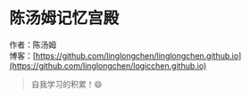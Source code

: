 # 陈汤姆记忆宫殿

作者：陈汤姆
<br/>博客：[https://github.com/linglongchen/linglongchen.github.io](https://github.com/linglongchen/logicchen.github.io)

>自我学习的积累！😄

[//]: # ()
[//]: # (## 一、前言)

[//]: # ()
[//]: # (`💥为什么？写写快乐的热门文章不好吗！`)

[//]: # ()
[//]: # (从开始准备成体系的编写 `IDEA Plugin` 知识内容前，我就知道这大概率不会是一个有太多阅读量的文章，因为基本日常的工作开发中几乎也用不到这样的知识。)

[//]: # ()
[//]: # (那么为什么还要编写呢？就是因为用的人不多，所以这方面的知识成体系的少，也就导致真的有需要的人根本找不到一个可以上手的资料。*怎么开发*、*什么模式*、*哪种技术*、*如何发布* 等等，这些内容几乎就是空白的，在你有此类需求的时候完全不知道如何上手。)

[//]: # ()
[//]: # (所以🌶，又一套**成系列体系**的`《IDEA Plugin 开发手册》`内容已经为有需要的你准备好啦：)

[//]: # ()
[//]: # (![]&#40;https://bugstack.cn/images/article/knowledge/knowledge-220123-01.png&#41;)

[//]: # ()
[//]: # (- 此开发手册，分为4章12节循序渐进的通过实践案例开发的方式，串联 IDEA Plugin 开发的各项常用技术点，为读者讲解如何开发一个 IDEA 插件。)

[//]: # (- 基本开发类知识点包括：`gradle 工程创建`、`插件发布`、`Swing UI`、`各类窗体`、`菜单配置`、`工程上下文对象`、`向导步骤`、`内容存放`、`配置加载`等，通过这些知识在案例中的逐个使用，而学习如何开发插件。)

[//]: # ()
[//]: # (💋`鉴于作者水平有限`，如果PDF中含有不易理解的内容，一定是作者在编写的过程中缺少必要的描述和严格的校准，感谢把你的意见或者疑问提交给我来完善，也欢迎与我多一些交互，互相进步共同成长。)

[//]: # ()
[//]: # (## 二、能干啥，举个栗子🌰)

[//]: # ()
[//]: # (`vo2dto，一个已经被下载1000+的插件`)

[//]: # ()
[//]: # (![]&#40;https://bugstack.cn/images/article/knowledge/knowledge-220123-02.png&#41;)

[//]: # ()
[//]: # (这是小傅哥开发的一款用于帮助使用 IDEA 编写代码的研发人员，快速生成两个对象转换过程中所需要大量的 `x.set&#40;y.get&#41;` 代码块的 vo2dto 插件工具。*可以直接在 IDEA 中搜索安装使用*)

[//]: # ()
[//]: # (| `对vo2dto感兴趣的，程序员👨🏻‍💻‍，来自这些国家` |)

[//]: # (|:---:|)

[//]: # (| ![]&#40;https://bugstack.cn/images/article/knowledge/knowledge-220123-03.png&#41; |)

[//]: # ()
[//]: # (- 插件：[https://plugins.jetbrains.com/plugin/18262-vo2dto]&#40;https://plugins.jetbrains.com/plugin/18262-vo2dto&#41;)

[//]: # (- 源码：[https://github.com/fuzhengwei/vo2dto]&#40;https://github.com/fuzhengwei/vo2dto&#41;)

[//]: # (- 视频：[https://www.bilibili.com/video/BV13Y411h7fv]&#40;https://www.bilibili.com/video/BV13Y411h7fv&#41; - `讲解插件的整体设计和使用说明`)

[//]: # ()
[//]: # (## 三、别说了，上干货吧！)

[//]: # ()
[//]: # (![]&#40;https://bugstack.cn/images/article/knowledge/knowledge-220123-04.png&#41;)

[//]: # ()
[//]: # (**Hello, world of idea plugin ！**  你好，IDEA 插件的世界！欢迎来到这里，很高兴你能拿到这本书！)

[//]: # ()
[//]: # (IDEA 插件开发可以帮助研发人员提升能效，解决一些实际场景中的共性问题。但最近在折腾IDEA插件开发的时候，市面的资料确实不多，也没有成体系完整的开发指导手册，所以就遇到了很多不知道就不会的事情，需要一点点查询搜索源码、验证API接口，最终把各项功能实现，当然在这个过程中也确实踩了不少坑！接下来在这个专栏会把一些关于 IDEA 插件开发用到的各项知识做成案例输出出来，帮助有需要的研发伙伴，一起建设 IDEA Plugin。)

[//]: # ()
[//]: # (### 1. 适合人群)

[//]: # ()
[//]: # (1. 具备一定编程基础，工作1-3年的研发人员)

[//]: # (2. 有 IDEA Plugin 开发需求的研发人员)

[//]: # (3. 希望可以拓展一些除了业务以外的开发技能)

[//]: # (4. 想做一些开源软件的贡献人员)

[//]: # ()
[//]: # (### 2. 我能学到什么)

[//]: # ()
[//]: # (1. 看得懂，有很多的案例来串联 IDEA Plugin 插件开发技能)

[//]: # (2. 学得会，通过案例实践的方式学习 IDEA Plugin 开发技巧)

[//]: # (3. 搞得清，不只是实践，还是实际场景的结合)

[//]: # (4. 弄得明，学习完这套插件开发技巧，就可以自己完成一些场景设计和开发了)

[//]: # ()
[//]: # (### 3. 阅读建议)

[//]: # ()
[//]: # (此专栏是以案例串联 IDEA Plugin 插件开发中常用的技巧，在学习的过程中可以先着重案例实践，在去考虑如何设计和开发，以及已经上手后再去阅读一些核心的API以及如PMD插件的开发，学习各项技术补充自己的知识。)

[//]: # ()
[//]: # (粉丝伙伴在阅读的过程中，**千万不要害怕在学习的过程中遇到问题，这些都是正常的！** 希望你可以一直坚持把这些内容事必躬亲、亲历亲为的学完，加油！)

[//]: # ()
[//]: # (## 四、PDF📚下载)

[//]: # ()
[//]: # (**版权说明**：`作者：小傅哥`的原创PDF书籍[《IDEA Plugin 开发手册》]&#40;#&#41;，已发布知识星球&#40;`码农会锁`&#41;和CSDN下载平台，享受版权保护，感谢支持和理解。)

[//]: # ()
[//]: # (### 1. 可获得内容包括)

[//]: # ()
[//]: # (1. 《IDEA Plugin 开发手册》PDF 完整版书籍一本)

[//]: # (2. 完整版源码一份，共 12 个案例)

[//]: # (3. 可以加入`IDEA Plugin`专栏讨论群，添加我的微信：`fustack`，备注：`IDEA Plugin`)

[//]: # ()
[//]: # (### 2. 下载方式)

[//]: # ()
[//]: # (- CSDN：[https://download.csdn.net/download/Yao__Shun__Yu/77484299]&#40;https://download.csdn.net/download/Yao__Shun__Yu/77484299&#41; - `￥4.9`)

[//]: # (- 知识星球&#40;`码农会锁`&#41;：[https://t.zsxq.com/ufmQnA2]&#40;https://t.zsxq.com/ufmQnA2&#41; - `知识星球用户可直接免费下载，不需要单独付费。此外知识星球还提供了简历优化、实战DDD秒杀项目、架构设计、PPT画架构等内容`)

[//]: # (- 添加小傅哥微信&#40;fustack&#41;获取最新下载链接，备注：`IDEA Plugin`)

[//]: # ()
[//]: # (## 五、🎉收尾)

[//]: # ()
[//]: # (`🏃🏻总有些美景，在跑步的早上`)

[//]: # ()
[//]: # (|                              春                              |                              夏                              |                              秋                              |                              冬                              |)

[//]: # (| :----------------------------------------------------------: | :----------------------------------------------------------: | :----------------------------------------------------------: | :----------------------------------------------------------: |)

[//]: # (| ![]&#40;https://bugstack.cn/images/article/knowledge/knowledge-220123-05.png&#41; | ![]&#40;https://bugstack.cn/images/article/knowledge/knowledge-220123-06.png&#41; | ![]&#40;https://bugstack.cn/images/article/knowledge/knowledge-220123-07.png&#41; | ![]&#40;https://bugstack.cn/images/article/knowledge/knowledge-220123-08.png&#41; |)

[//]: # ()
[//]: # (这是过年前的最后一本 PDF 收尾之作的发布了，这一年在内容输出上包括了：[`《SpringBoot 中间件的设计和开发》`]&#40;https://bugstack.cn/md/project/springboot-middleware/2021-03-31-%E3%80%8ASpringBoot%20%E4%B8%AD%E9%97%B4%E4%BB%B6%E8%AE%BE%E8%AE%A1%E5%92%8C%E5%BC%80%E5%8F%91%E3%80%8B%E4%B8%93%E6%A0%8F%E5%B0%8F%E5%86%8C%E4%B8%8A%E7%BA%BF%E5%95%A6%EF%BC%81.html&#41;、[`《重学Java设计模式》`出版图书]&#40;https://mp.weixin.qq.com/s/g9LYQEqzOeiYOpfG_5XFYg&#41;、[`《手撸 Spring》`]&#40;https://mp.weixin.qq.com/s/kYio8zIG5UL-To3SV-uRmA&#41;、[`《Lottery 抽奖系统 - 基于领域驱动设计的四层架构实践》`]&#40;https://bugstack.cn/md/project/lottery/introduce/Lottery%E6%8A%BD%E5%A5%96%E7%B3%BB%E7%BB%9F.html&#41;、[`《IDEA Plugin 开发手册》`]&#40;https://download.csdn.net/download/Yao__Shun__Yu/77484299&#41;，哈哈哈，是不是就挺肝的！当一个原创做作者有了粉丝的正向反馈、有了平台的扶持、有了一些收益，就可以非常好的在喜欢的领域上不断的耕作。)

[//]: # ()
[//]: # (**当看着一个个从发芽🌱到长大的内容🌲**，真的是非常的开心。这个过程也是我这一年每天能 10:45-11:00 睡觉，6:20 起床&#40;跑步、写作&#41;，以此保持一个良好的作息习惯，有了健康的身体、有了内容的沉淀。也希望看到的这你，在22年有一个自己的计划，能落地的计划！)
